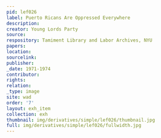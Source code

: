 ```yaml
---
pid: lef026
label: Puerto Ricans Are Oppressed Everywhere
description:
creator: Young Lords Party
source:
respository: Tamiment Library and Labor Archives, NYU
papers:
location:
sourcelink:
publisher:
_date: 1971-1974
contributor:
rights:
relation:
_type: image
site: wad
order: '7'
layout: exh_item
collection: exh
thumbnail: img/derivatives/simple/lef026/thumbnail.jpg
full: img/derivatives/simple/lef026/fullwidth.jpg
---
```

